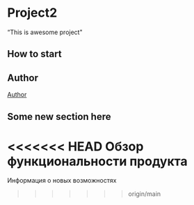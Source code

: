 # Project2
“This is awesome project"
## How to start

## Author
[Author](author.md)
## Some new section here
<<<<<<< HEAD
Обзор функциональности продукта
=======
Информация о новых возможностях
>>>>>>> origin/main

